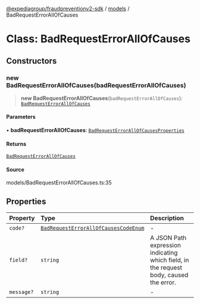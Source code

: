 [@expediagroup/fraudpreventionv2-sdk](../../index.md) / [models](../index.md) / BadRequestErrorAllOfCauses

# Class: BadRequestErrorAllOfCauses

## Constructors

### new BadRequestErrorAllOfCauses(badRequestErrorAllOfCauses)

> **new BadRequestErrorAllOfCauses**(`badRequestErrorAllOfCauses`): [`BadRequestErrorAllOfCauses`](BadRequestErrorAllOfCauses.md)

#### Parameters

• **badRequestErrorAllOfCauses**: [`BadRequestErrorAllOfCausesProperties`](../interfaces/BadRequestErrorAllOfCausesProperties.md)

#### Returns

[`BadRequestErrorAllOfCauses`](BadRequestErrorAllOfCauses.md)

#### Source

models/BadRequestErrorAllOfCauses.ts:35

## Properties

| Property | Type | Description |
| :------ | :------ | :------ |
| `code?` | [`BadRequestErrorAllOfCausesCodeEnum`](../type-aliases/BadRequestErrorAllOfCausesCodeEnum.md) | - |
| `field?` | `string` | A JSON Path expression indicating which field, in the request body, caused the error. |
| `message?` | `string` | - |

